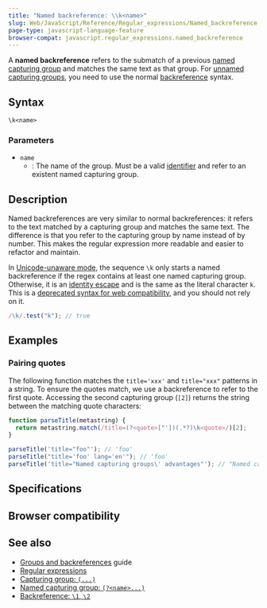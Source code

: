 ```yaml
---
title: "Named backreference: \\k<name>"
slug: Web/JavaScript/Reference/Regular_expressions/Named_backreference
page-type: javascript-language-feature
browser-compat: javascript.regular_expressions.named_backreference
---
```




A **named backreference** refers to the submatch of a previous [named capturing group](/Web/JavaScript/Reference/Regular_expressions/Named_capturing_group) and matches the same text as that group. For [unnamed capturing groups](/Web/JavaScript/Reference/Regular_expressions/Capturing_group), you need to use the normal [backreference](/Web/JavaScript/Reference/Regular_expressions/Backreference) syntax.

## Syntax

```regex
\k<name>
```

### Parameters

- `name`
  - : The name of the group. Must be a valid [identifier](/Web/JavaScript/Reference/Lexical_grammar#identifiers) and refer to an existent named capturing group.

## Description

Named backreferences are very similar to normal backreferences: it refers to the text matched by a capturing group and matches the same text. The difference is that you refer to the capturing group by name instead of by number. This makes the regular expression more readable and easier to refactor and maintain.

In [Unicode-unaware mode](/Web/JavaScript/Reference/Global_Objects/RegExp/unicode#unicode-aware_mode), the sequence `\k` only starts a named backreference if the regex contains at least one named capturing group. Otherwise, it is an [identity escape](/Web/JavaScript/Reference/Regular_expressions/Character_escape) and is the same as the literal character `k`. This is a [deprecated syntax for web compatibility](/Web/JavaScript/Reference/Deprecated_and_obsolete_features#regexp), and you should not rely on it.

```js
/\k/.test("k"); // true
```

## Examples

### Pairing quotes

The following function matches the `title='xxx'` and `title="xxx"` patterns in a string. To ensure the quotes match, we use a backreference to refer to the first quote. Accessing the second capturing group (`[2]`) returns the string between the matching quote characters:

```js
function parseTitle(metastring) {
  return metastring.match(/title=(?<quote>["'])(.*?)\k<quote>/)[2];
}

parseTitle('title="foo"'); // 'foo'
parseTitle("title='foo' lang='en'"); // 'foo'
parseTitle('title="Named capturing groups\' advantages"'); // "Named capturing groups' advantages"
```

## Specifications



## Browser compatibility



## See also

- [Groups and backreferences](/Web/JavaScript/Guide/Regular_expressions/Groups_and_backreferences) guide
- [Regular expressions](/Web/JavaScript/Reference/Regular_expressions)
- [Capturing group: `(...)`](/Web/JavaScript/Reference/Regular_expressions/Capturing_group)
- [Named capturing group: `(?<name>...)`](/Web/JavaScript/Reference/Regular_expressions/Named_capturing_group)
- [Backreference: `\1`, `\2`](/Web/JavaScript/Reference/Regular_expressions/Backreference)
